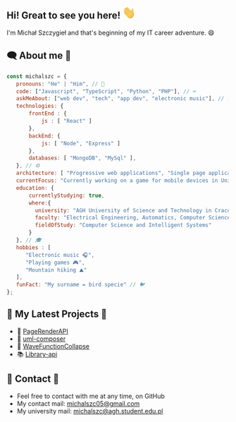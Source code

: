 ## Hi! Great to see you here! <img src="wave.gif" width="30">

 I'm Michał Szczygieł and that's beginning of my IT career adventure. 😄
 
 
 ## 🗨️ About me 💬
 
 ```javascript
const michalszc = {
    pronouns: "He" | "Him", // 👦
    code: ["Javascript", "TypeScript", "Python", "PHP"], // ⌨️
    askMeAbout: ["web dev", "tech", "app dev", "electronic music"], // ❓
    technologies: {
        frontEnd : {
            js : [ "React" ]
        },
        backEnd: {
            js: [ "Node", "Express" ]
        },
        databases: [ "MongoDB", "MySql" ],
    }, // ⚙️
    architecture: [ "Progressive web applications", "Single page applications" ], // 💻
    currentFocus: "Currently working on a game for mobile devices in Unity", // 🎯
    education: {
        currentlyStudying: true,
        where:{
          university: "AGH University of Science and Technology in Cracow, Poland",
          faculty: "Electrical Engineering, Automatics, Computer Science and Biomedical Engineering",
          fieldOfStudy: "Computer Science and Intelligent Systems"
        }  
    }, // 🎓
    hobbies : [
       "Electronic music 🎧",
       "Playing games 🎮",
       "Mountain hiking ⛰️"
    ],
    funFact: "My surname = bird specie" // 🐦
};
```
 
 ## 🔔 My Latest Projects 🔨
 
 - :page_with_curl: [PageRenderAPI](https://github.com/michalszc/PageRenderAPI)
 - 🔧 [uml-composer](https://github.com/michalszc/uml-composer)
 - 🌊 [WaveFunctionCollapse](https://github.com/michalszc/WaveFunctionCollapse)
 - 📚 [Library-api](https://github.com/michalszc/Library-api)

 
 ## 📝 Contact 📧
 - Feel free to contact with me at any time, on GitHub
 - My contact mail: michalszc05@gmail.com
 - My university mail: michalszc@agh.student.edu.pl
 
<!--
[Website](https://michalszc.github.io/)  - WIP show_icons=true&
**michalszc/michalszc** is a ✨ _special_ ✨ repository because its `README.md` (this file) appears on your GitHub profile.

Here are some ideas to get you started:

- 🔭 I’m currently working on ...
- 🌱 I’m currently learning ...
- 👯 I’m looking to collaborate on ...
- 🤔 I’m looking for help with ...
- 💬 Ask me about ...
- 📫 How to reach me: ...
- 😄 Pronouns: ...
- ⚡ Fun fact: ...
-->
